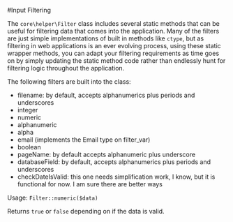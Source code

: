 #Input Filtering

The `core\helper\Filter` class includes several static methods that can be useful for filtering data that comes into the application.  Many of the filters are just simple implementations of built in methods like `ctype`, but as filtering in web applications is an ever evolving process, using these static wrapper methods, you can adapt your filtering requirements as time goes on by simply updating the static method code rather than endlessly hunt for filtering logic throughout the application.

The following filters are built into the class:
* filename:  by default, accepts alphanumerics plus periods and underscores
* integer
* numeric
* alphanumeric
* alpha
* email (implements the Email type on filter_var)
* boolean
* pageName: by default accepts alphanumeric plus underscore
* databaseField: by default, accepts alphanumerics plus periods and underscores
* checkDateIsValid: this one needs simplification work, I know, but it is functional for now.  I am sure there are better ways

Usage:
`Filter::numeric($data)`

Returns `true` or `false` depending on if the data is valid.


